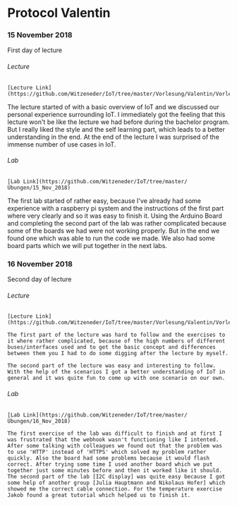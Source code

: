 # Protocol Valentin

### 15 November 2018
First day of lecture

###### Lecture
    [Lecture Link](https://github.com/Witzeneder/IoT/tree/master/Vorlesung/Valentin/Vorlesung%201)

The lecture started of with a basic overview of IoT and we discussed our personal experience surrounding IoT. I immediately got the feeling that this lecture won't be like the lecture we had before during the bachelor program. But I really liked the style and the self learning part, which leads to a better understanding in the end. At the end of the lecture I was surprised of the immense number of use cases in IoT.

###### Lab
    [Lab Link](https://github.com/Witzeneder/IoT/tree/master/Übungen/15_Nov_2018)

The first lab started of rather easy, because I've already had some experience with a raspberry pi system and the instructions of the first part where very clearly and so it was easy to finish it.
Using the Arduino Board and completing the second part of the lab was rather complicated because some of the boards we had were not working properly. But in the end we found one which was able to run the code we made. We also had some board parts which we will put together in the next labs.

### 16 November 2018
Second day of lecture

###### Lecture
    [Lecture Link](https://github.com/Witzeneder/IoT/tree/master/Vorlesung/Valentin/Vorlesung%202)

    The first part of the lecture was hard to follow and the exercises to it where rather complicated, because of the high numbers of different buses/interfaces used and to get the basic concept and differences between them you I had to do some digging after the lecture by myself.

    The second part of the lecture was easy and interesting to follow. With the help of the scenarios I got a better understanding of IoT in general and it was quite fun to come up with one scenario on our own.

###### Lab
    [Lab Link](https://github.com/Witzeneder/IoT/tree/master/Übungen/16_Nov_2018)

    The first exercise of the lab was difficult to finish and at first I was frustrated that the webhook wasn't functioning like I intented. After some talking with colleagues we found out that the problem was to use 'HTTP' instead of 'HTTPS' which solved my problem rather quickly. Also the board had some problems because it would flash correct. After trying some time I used another board which we put together just some minutes before and then it worked like it should. The second part of the lab [I2C display] was quite easy because I got some help of another group [Julia Hauptmann and Nikolaus Hofer] which showed me the correct cable connection. For the temperature exercise Jakob found a great tutorial which helped us to finish it.
